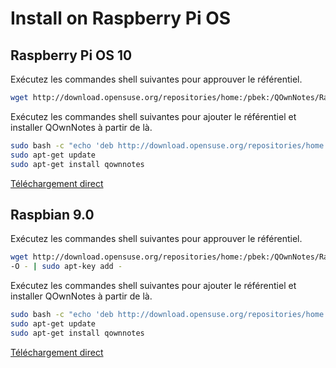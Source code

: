 # Install on Raspberry Pi OS

## Raspberry Pi OS 10

Exécutez les commandes shell suivantes pour approuver le référentiel.

```bash
wget http://download.opensuse.org/repositories/home:/pbek:/QOwnNotes/Raspbian_10/Release.key -O - | sudo apt-key add -
```

Exécutez les commandes shell suivantes pour ajouter le référentiel et installer QOwnNotes à partir de là.

```bash
sudo bash -c "echo 'deb http://download.opensuse.org/repositories/home:/pbek:/QOwnNotes/Raspbian_10/ /' >> /etc/apt/sources.list.d/qownnotes.list"
sudo apt-get update
sudo apt-get install qownnotes
```

[Téléchargement direct](https://build.opensuse.org/package/binaries/home:pbek:QOwnNotes/desktop/Raspbian_10)

## Raspbian 9.0

Exécutez les commandes shell suivantes pour approuver le référentiel.

```bash
wget http://download.opensuse.org/repositories/home:/pbek:/QOwnNotes/Raspbian_9.0/Release.key
-O - | sudo apt-key add -
```

Exécutez les commandes shell suivantes pour ajouter le référentiel et installer QOwnNotes à partir de là.

```bash
sudo bash -c "echo 'deb http://download.opensuse.org/repositories/home:/pbek:/QOwnNotes/Raspbian_9.0/ /' >> /etc/apt/sources.list.d/qownnotes.list"
sudo apt-get update
sudo apt-get install qownnotes
```

[Téléchargement direct](https://build.opensuse.org/package/binaries/home:pbek:QOwnNotes/desktop/Raspbian_9.0)
